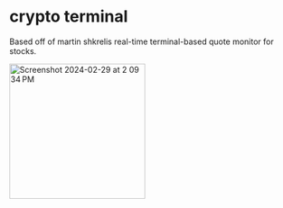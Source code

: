 # crypto terminal 
Based off of martin shkrelis real-time terminal-based quote monitor for stocks. 

<img width="240" alt="Screenshot 2024-02-29 at 2 09 34 PM" src="https://github.com/jairxortega/crypto/assets/104592853/e7a3984c-dde0-4ea7-bc97-b7a3bb352dde">
